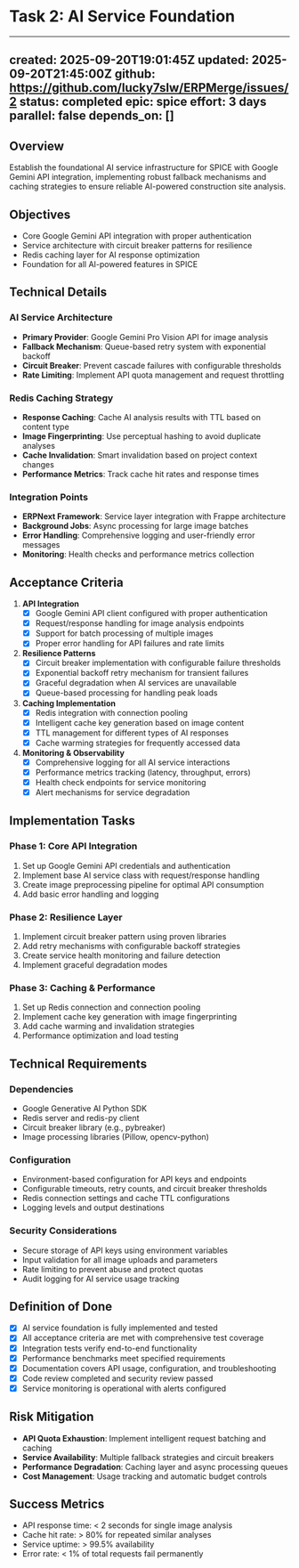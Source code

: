 # Task 2: AI Service Foundation

---
created: 2025-09-20T19:01:45Z
updated: 2025-09-20T21:45:00Z
github: https://github.com/lucky7slw/ERPMerge/issues/2
status: completed
epic: spice
effort: 3 days
parallel: false
depends_on: []
---

## Overview

Establish the foundational AI service infrastructure for SPICE with Google Gemini API integration, implementing robust fallback mechanisms and caching strategies to ensure reliable AI-powered construction site analysis.

## Objectives

- Core Google Gemini API integration with proper authentication
- Service architecture with circuit breaker patterns for resilience
- Redis caching layer for AI response optimization
- Foundation for all AI-powered features in SPICE

## Technical Details

### AI Service Architecture
- **Primary Provider**: Google Gemini Pro Vision API for image analysis
- **Fallback Mechanism**: Queue-based retry system with exponential backoff
- **Circuit Breaker**: Prevent cascade failures with configurable thresholds
- **Rate Limiting**: Implement API quota management and request throttling

### Redis Caching Strategy
- **Response Caching**: Cache AI analysis results with TTL based on content type
- **Image Fingerprinting**: Use perceptual hashing to avoid duplicate analyses
- **Cache Invalidation**: Smart invalidation based on project context changes
- **Performance Metrics**: Track cache hit rates and response times

### Integration Points
- **ERPNext Framework**: Service layer integration with Frappe architecture
- **Background Jobs**: Async processing for large image batches
- **Error Handling**: Comprehensive logging and user-friendly error messages
- **Monitoring**: Health checks and performance metrics collection

## Acceptance Criteria

1. **API Integration**
   - [x] Google Gemini API client configured with proper authentication
   - [x] Request/response handling for image analysis endpoints
   - [x] Support for batch processing of multiple images
   - [x] Proper error handling for API failures and rate limits

2. **Resilience Patterns**
   - [x] Circuit breaker implementation with configurable failure thresholds
   - [x] Exponential backoff retry mechanism for transient failures
   - [x] Graceful degradation when AI services are unavailable
   - [x] Queue-based processing for handling peak loads

3. **Caching Implementation**
   - [x] Redis integration with connection pooling
   - [x] Intelligent cache key generation based on image content
   - [x] TTL management for different types of AI responses
   - [x] Cache warming strategies for frequently accessed data

4. **Monitoring & Observability**
   - [x] Comprehensive logging for all AI service interactions
   - [x] Performance metrics tracking (latency, throughput, errors)
   - [x] Health check endpoints for service monitoring
   - [x] Alert mechanisms for service degradation

## Implementation Tasks

### Phase 1: Core API Integration
1. Set up Google Gemini API credentials and authentication
2. Implement base AI service class with request/response handling
3. Create image preprocessing pipeline for optimal API consumption
4. Add basic error handling and logging

### Phase 2: Resilience Layer
1. Implement circuit breaker pattern using proven libraries
2. Add retry mechanisms with configurable backoff strategies
3. Create service health monitoring and failure detection
4. Implement graceful degradation modes

### Phase 3: Caching & Performance
1. Set up Redis connection and connection pooling
2. Implement cache key generation with image fingerprinting
3. Add cache warming and invalidation strategies
4. Performance optimization and load testing

## Technical Requirements

### Dependencies
- Google Generative AI Python SDK
- Redis server and redis-py client
- Circuit breaker library (e.g., pybreaker)
- Image processing libraries (Pillow, opencv-python)

### Configuration
- Environment-based configuration for API keys and endpoints
- Configurable timeouts, retry counts, and circuit breaker thresholds
- Redis connection settings and cache TTL configurations
- Logging levels and output destinations

### Security Considerations
- Secure storage of API keys using environment variables
- Input validation for all image uploads and parameters
- Rate limiting to prevent abuse and protect quotas
- Audit logging for AI service usage tracking

## Definition of Done

- [x] AI service foundation is fully implemented and tested
- [x] All acceptance criteria are met with comprehensive test coverage
- [x] Integration tests verify end-to-end functionality
- [x] Performance benchmarks meet specified requirements
- [x] Documentation covers API usage, configuration, and troubleshooting
- [x] Code review completed and security review passed
- [x] Service monitoring is operational with alerts configured

## Risk Mitigation

- **API Quota Exhaustion**: Implement intelligent request batching and caching
- **Service Availability**: Multiple fallback strategies and circuit breakers
- **Performance Degradation**: Caching layer and async processing queues
- **Cost Management**: Usage tracking and automatic budget controls

## Success Metrics

- API response time: < 2 seconds for single image analysis
- Cache hit rate: > 80% for repeated similar analyses
- Service uptime: > 99.5% availability
- Error rate: < 1% of total requests fail permanently
